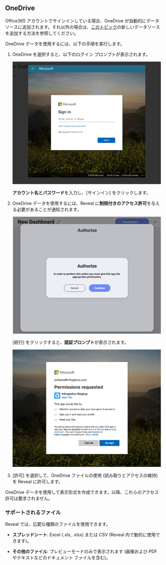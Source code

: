 ## OneDrive

Office365 アカウントでサインインしている場合、OneDrive が自動的にデータソースに追加されます。それ以外の場合は、[このトピック](creating-new-datasource.md)の新しいデータソースを追加する方法を参照してください。

OneDrive データを使用するには、以下の手順を実行します。

1.  OneDrive を選択すると、以下のログイン プロンプトが表示されます。

    ![One Drive Login](images/OneDriveLogin_All.png)

    **アカウント名とパスワード**を入力し、[サインイン] をクリックします。

2.  OneDrive データを使用するには、Reveal に**制限付きのアクセス許可**を与える必要があることが通知されます。

    ![Reveal notification for giving permissions to the app](images/notification-limited-permissions.png)

    [続行] をクリックすると、**認証プロンプト**が表示されます。

    ![Limited permissions request Microsoft dialog](images/limited-permissions-onedrive_all.png)

3.  [許可] を選択して、OneDrive ファイルの使用 (読み取りとアクセスの維持) を Reveal に許可します。

OneDrive データを使用して表示形式を作成できます。以降、これらのアクセス許可は要求されません。

### サポートされるファイル

Reveal では、広範な種類のファイルを使用できます。

  - **スプレッドシート**: Excel (.xls, .xlsx) または CSV (Reveal 内で動的に使用できます)。

  - **その他のファイル**: プレビューモードのみで表示されます (画像および PDF やテキストなどのドキュメント ファイルを含む)。
